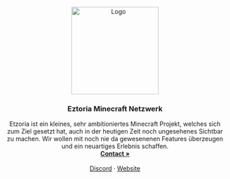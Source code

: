 <br />
<div align="center">
  <a href="https://discord.gg/WYUR4hqdwy" target="_BLANK">
    <img src="https://cdn.discordapp.com/icons/867834614579068998/7dbc46e5b3cd469cd4161e4c84832001.webp?size=512" alt="Logo" width="200" height="200">
  </a>

  <h3 align="center">Eztoria Minecraft Netzwerk</h3>

  <p align="center">
    Etzoria ist ein kleines, sehr ambitioniertes Minecraft Projekt, welches sich zum Ziel gesetzt hat, auch in der heutigen Zeit noch ungesehenes Sichtbar zu machen.
    Wir wollen mit noch nie da gewesenenen Features überzeugen und ein neuartiges Erlebnis schaffen.
    <br />
    <a href="https://discord.com/users/216487432667791360" target="_BLANK"><strong>Contact »</strong></a>
    <br />
    <br />
    <a href="https://discord.gg/WYUR4hqdwy" target="_BLANK">Discord</a>
    ·
    <a href="https://eztoria.eu" target="_BLANK">Website</a>
  </p>
</div>

